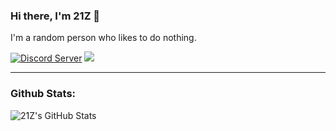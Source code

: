 ### Hi there, I'm 21Z 👋

I'm a random person who likes to do nothing.

<a href="https://dsc.gg/21Z"><img src="https://img.shields.io/discord/899259276806213643?color=5865F2&logo=discord&logoColor=white" alt="Discord Server" /></a>
<img src="https://badges.aleen42.com/src/javascript.svg">

---

### Github Stats:

  <img align="left" alt="21Z's GitHub Stats" src="https://github-readme-stats.vercel.app/api?username=21Z&theme=tokyonight&show_icons=true&hide_border=true" />

[discord]: https://dsc.gg/21z
[instagram]: https://instagram.com/xhamdan.x
[nodejs]: https://nodejs.org/
